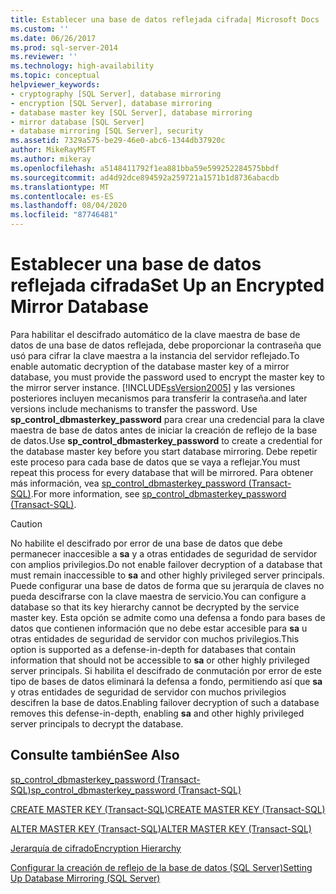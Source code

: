 ```yaml
---
title: Establecer una base de datos reflejada cifrada| Microsoft Docs
ms.custom: ''
ms.date: 06/26/2017
ms.prod: sql-server-2014
ms.reviewer: ''
ms.technology: high-availability
ms.topic: conceptual
helpviewer_keywords:
- cryptography [SQL Server], database mirroring
- encryption [SQL Server], database mirroring
- database master key [SQL Server], database mirroring
- mirror database [SQL Server]
- database mirroring [SQL Server], security
ms.assetid: 7329a575-be29-46e0-abc6-1344db37920c
author: MikeRayMSFT
ms.author: mikeray
ms.openlocfilehash: a5148411792f1ea881bba59e599252284575bbdf
ms.sourcegitcommit: ad4d92dce894592a259721a1571b1d8736abacdb
ms.translationtype: MT
ms.contentlocale: es-ES
ms.lasthandoff: 08/04/2020
ms.locfileid: "87746481"
---
```

# <a name="set-up-an-encrypted-mirror-database"></a><span data-ttu-id="fa794-102">Establecer una base de datos reflejada cifrada</span><span class="sxs-lookup"><span data-stu-id="fa794-102">Set Up an Encrypted Mirror Database</span></span>

<span data-ttu-id="fa794-103">Para habilitar el descifrado automático de la clave maestra de base de datos de una base de datos reflejada, debe proporcionar la contraseña que usó para cifrar la clave maestra a la instancia del servidor reflejado.</span><span class="sxs-lookup"><span data-stu-id="fa794-103">To enable automatic decryption of the database master key of a mirror database, you must provide the password used to encrypt the master key to the mirror server instance.</span></span> [!INCLUDE[ssVersion2005](../../includes/ssversion2005-md.md)] <span data-ttu-id="fa794-104">y las versiones posteriores incluyen mecanismos para transferir la contraseña.</span><span class="sxs-lookup"><span data-stu-id="fa794-104">and later versions include mechanisms to transfer the password.</span></span> <span data-ttu-id="fa794-105">Use **sp_control_dbmasterkey_password** para crear una credencial para la clave maestra de base de datos antes de iniciar la creación de reflejo de la base de datos.</span><span class="sxs-lookup"><span data-stu-id="fa794-105">Use **sp_control_dbmasterkey_password** to create a credential for the database master key before you start database mirroring.</span></span> <span data-ttu-id="fa794-106">Debe repetir este proceso para cada base de datos que se vaya a reflejar.</span><span class="sxs-lookup"><span data-stu-id="fa794-106">You must repeat this process for every database that will be mirrored.</span></span> <span data-ttu-id="fa794-107">Para obtener más información, vea [sp_control_dbmasterkey_password &#40;Transact-SQL&#41;](/sql/relational-databases/system-stored-procedures/sp-control-dbmasterkey-password-transact-sql).</span><span class="sxs-lookup"><span data-stu-id="fa794-107">For more information, see [sp_control_dbmasterkey_password &#40;Transact-SQL&#41;](/sql/relational-databases/system-stored-procedures/sp-control-dbmasterkey-password-transact-sql).</span></span>
  
> [!CAUTION]  
>  <span data-ttu-id="fa794-108">No habilite el descifrado por error de una base de datos que debe permanecer inaccesible a **sa** y a otras entidades de seguridad de servidor con amplios privilegios.</span><span class="sxs-lookup"><span data-stu-id="fa794-108">Do not enable failover decryption of a database that must remain inaccessible to **sa** and other highly privileged server principals.</span></span> <span data-ttu-id="fa794-109">Puede configurar una base de datos de forma que su jerarquía de claves no pueda descifrarse con la clave maestra de servicio.</span><span class="sxs-lookup"><span data-stu-id="fa794-109">You can configure a database so that its key hierarchy cannot be decrypted by the service master key.</span></span> <span data-ttu-id="fa794-110">Esta opción se admite como una defensa a fondo para bases de datos que contienen información que no debe estar accesible para **sa** u otras entidades de seguridad de servidor con muchos privilegios.</span><span class="sxs-lookup"><span data-stu-id="fa794-110">This option is supported as a defense-in-depth for databases that contain information that should not be accessible to **sa** or other highly privileged server principals.</span></span> <span data-ttu-id="fa794-111">Si habilita el descifrado de conmutación por error de este tipo de bases de datos eliminará la defensa a fondo, permitiendo así que **sa** y otras entidades de seguridad de servidor con muchos privilegios descifren la base de datos.</span><span class="sxs-lookup"><span data-stu-id="fa794-111">Enabling failover decryption of such a database removes this defense-in-depth, enabling **sa** and other highly privileged server principals to decrypt the database.</span></span>  


<!-- Note: We cannot append '?view=sql-server-2016' to these, even tho in theory we might want to. -->

## <a name="see-also"></a><span data-ttu-id="fa794-112">Consulte también</span><span class="sxs-lookup"><span data-stu-id="fa794-112">See Also</span></span>

[<span data-ttu-id="fa794-113">sp_control_dbmasterkey_password &#40;Transact-SQL&#41;</span><span class="sxs-lookup"><span data-stu-id="fa794-113">sp_control_dbmasterkey_password &#40;Transact-SQL&#41;</span></span>](/sql/relational-databases/system-stored-procedures/sp-control-dbmasterkey-password-transact-sql)

[<span data-ttu-id="fa794-114">CREATE MASTER KEY &#40;Transact-SQL&#41;</span><span class="sxs-lookup"><span data-stu-id="fa794-114">CREATE MASTER KEY &#40;Transact-SQL&#41;</span></span>](/sql/t-sql/statements/create-master-key-transact-sql)

[<span data-ttu-id="fa794-115">ALTER MASTER KEY &#40;Transact-SQL&#41;</span><span class="sxs-lookup"><span data-stu-id="fa794-115">ALTER MASTER KEY &#40;Transact-SQL&#41;</span></span>](/sql/t-sql/statements/alter-master-key-transact-sql)

[<span data-ttu-id="fa794-116">Jerarquía de cifrado</span><span class="sxs-lookup"><span data-stu-id="fa794-116">Encryption Hierarchy</span></span>](../../relational-databases/security/encryption/encryption-hierarchy.md)

[<span data-ttu-id="fa794-117">Configurar la creación de reflejo de la base de datos &#40;SQL Server&#41;</span><span class="sxs-lookup"><span data-stu-id="fa794-117">Setting Up Database Mirroring &#40;SQL Server&#41;</span></span>](database-mirroring-sql-server.md)

